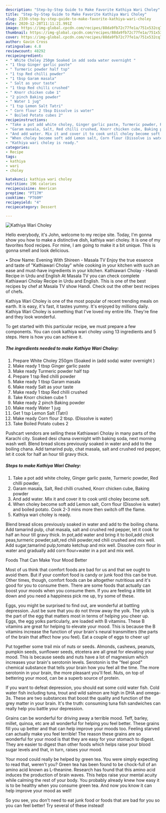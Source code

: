 ```yaml
---
description: "Step-by-Step Guide to Make Favorite Kathiya Wari Choley"
title: "Step-by-Step Guide to Make Favorite Kathiya Wari Choley"
slug: 2330-step-by-step-guide-to-make-favorite-kathiya-wari-choley
date: 2020-12-28T11:11:21.991Z
image: https://img-global.cpcdn.com/recipes/88da9fb72c77fe1a/751x532cq70/kathiya-wari-choley-recipe-main-photo.jpg
thumbnail: https://img-global.cpcdn.com/recipes/88da9fb72c77fe1a/751x532cq70/kathiya-wari-choley-recipe-main-photo.jpg
cover: https://img-global.cpcdn.com/recipes/88da9fb72c77fe1a/751x532cq70/kathiya-wari-choley-recipe-main-photo.jpg
author: Gavin Cross
ratingvalue: 4.8
reviewcount: 48292
recipeingredient:
- " White Choley 250gm Soaked in add soda water overnight "
- "1 tbsp Ginger garlic paste"
- " Turmeric powder half tsp"
- "1 tsp Red chilli powder"
- "1 tbsp Garam masala"
- " Salt as your taste"
- "1 tbsp Red chilli crushed"
- " Knorr chicken cube 1"
- "2 pinch Baking powder"
- " Water 1 jug"
- "1 tsp Lemon Salt Tatri"
- " Corn flour 2 tbsp Dissolve is water"
- " Boiled Potato cubes 2"
recipeinstructions:
- "Take a pot add white choley, Ginger garlic paste, Turmeric powder, Red chilli powder,"
- "Garam masala, Salt, Red chilli crushed, Knorr chicken cube, Baking powder"
- "And add water. Mix it and cover it to cook until choley become soft."
- "When choley become soft add Lemon salt, Corn flour (Dissolve is water) and boiled potato. Cook 2-3 mins more then switch off the flame."
- "Kathiya wari choley is ready."
categories:
- Recipe
tags:
- kathiya
- wari
- choley

katakunci: kathiya wari choley 
nutrition: 196 calories
recipecuisine: American
preptime: "PT17M"
cooktime: "PT60M"
recipeyield: "4"
recipecategory: Dessert

---
```



![Kathiya Wari Choley](https://img-global.cpcdn.com/recipes/88da9fb72c77fe1a/751x532cq70/kathiya-wari-choley-recipe-main-photo.jpg)

Hello everybody, it's John, welcome to my recipe site. Today, I'm gonna show you how to make a distinctive dish, kathiya wari choley. It is one of my favorites food recipes. For mine, I am going to make it a bit unique. This is gonna smell and look delicious.

• Show Name: Evening With Shireen - Masala TV Enjoy the true essence and taste of &#34;Kathiawari Cholay&#34; while cooking in your kitchen with such an ease and must-have ingredients in your kitchen. Kathiawari Cholay - Handi Recipe in Urdu and English At Masala TV you can check complete Kathiawari Cholay Recipe in Urdu and English. This is one of the best recipes by chef at Masala TV show Handi. Check out the other best recipes of chefs.

Kathiya Wari Choley is one of the most popular of recent trending meals on earth. It is easy, it's fast, it tastes yummy. It's enjoyed by millions daily. Kathiya Wari Choley is something that I've loved my entire life. They're fine and they look wonderful.


To get started with this particular recipe, we must prepare a few components. You can cook kathiya wari choley using 13 ingredients and 5 steps. Here is how you can achieve it.

<!--inarticleads1-->

##### The ingredients needed to make Kathiya Wari Choley:

1. Prepare  White Choley 250gm (Soaked in (add soda) water overnight )
1. Make ready 1 tbsp Ginger garlic paste
1. Make ready  Turmeric powder half tsp
1. Prepare 1 tsp Red chilli powder
1. Make ready 1 tbsp Garam masala
1. Make ready  Salt as your taste
1. Make ready 1 tbsp Red chilli crushed
1. Take  Knorr chicken cube 1
1. Make ready 2 pinch Baking powder
1. Make ready  Water 1 jug
1. Get 1 tsp Lemon Salt (Tatri)
1. Make ready  Corn flour 2 tbsp. (Dissolve is water)
1. Take  Boiled Potato cubes 2


Pushcart vendors are selling these Kathiawari Cholay in many parts of the Karachi city. Soaked desi chana overnight with baking soda, next morning wash well. Blend bread slices previously soaked in water and add to the boiling chana. Add tamarind pulp, chat masala, salt and crushed red pepper, let it cook for half an hour till gravy thick. 

<!--inarticleads2-->

##### Steps to make Kathiya Wari Choley:

1. Take a pot add white choley, Ginger garlic paste, Turmeric powder, Red chilli powder,
1. Garam masala, Salt, Red chilli crushed, Knorr chicken cube, Baking powder
1. And add water. Mix it and cover it to cook until choley become soft.
1. When choley become soft add Lemon salt, Corn flour (Dissolve is water) and boiled potato. Cook 2-3 mins more then switch off the flame.
1. Kathiya wari choley is ready.


Blend bread slices previously soaked in water and add to the boiling chana. Add tamarind pulp, chat masala, salt and crushed red pepper, let it cook for half an hour till gravy thick. In pot,add water and bring it to boil,add chick peas,turmeric powder,salt,red chili powder,red chili crushed and mix well. Add sugar,tamarind pulp,tomato ketchup and mix well. Dissolve corn flour in water and gradually add corn flour+water in a pot and mix well. 

Foods That Can Make Your Mood Better


Most of us think that comfort foods are bad for us and that we ought to avoid them. But if your comfort food is candy or junk food this can be true. Other times, though, comfort foods can be altogether nutritious and it's good for you to consume them. There are some foods that actually can boost your moods when you consume them. If you are feeling a little bit down and you need a happiness pick me up, try some of these.

Eggs, you might be surprised to find out, are wonderful at battling depression. Just be sure that you do not throw away the yolk. The yolk is the part of the egg that matters most in terms of helping you cheer up. Eggs, the egg yolks particularly, are loaded with B vitamins. These B vitamins are great for helping to elevate your mood. This is because the B vitamins increase the function of your brain's neural transmitters (the parts of the brain that affect how you feel). Eat a couple of eggs to cheer up!

Put together some trail mix of nuts or seeds. Almonds, cashews, peanuts, pumpkin seeds, sunflower seeds, etcetera are all great for elevating your mood. This is because seeds and nuts have a lot of magnesium which increases your brain's serotonin levels. Serotonin is the "feel good" chemical substance that tells your brain how you feel all the time. The more serotonin in your brain, the more pleasant you'll feel. Nuts, on top of bettering your mood, can be a superb source of protein.

If you want to defeat depression, you should eat some cold water fish. Cold water fish including tuna, trout and wild salmon are high in DHA and omega-3s. These are two substances that boost the quality and function of the grey matter in your brain. It's the truth: consuming tuna fish sandwiches can really help you battle your depression. 

Grains can be wonderful for driving away a terrible mood. Teff, barley, millet, quinoa, etc are all wonderful for helping you feel better. These grains fill you up better and that can help improve your moods too. Feeling starved can actually make you feel terrible! The reason these grains are so wonderful for your mood is that they are easy for your stomach to digest. They are easier to digest than other foods which helps raise your blood sugar levels and that, in turn, raises your mood.

Your mood could really be helped by green tea. You were simply expecting to read that, weren't you? Green tea has been found to be chock-full of an amino acid known as L-theanine. Research has found that this amino acid induces the production of brain waves. This helps raise your mental acuity while calming the rest of your body. You probably already knew how easy it is to be healthy when you consume green tea. And now you know it can help improve your mood as well!

So you see, you don't need to eat junk food or foods that are bad for you so you can feel better! Try several of these instead!

